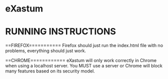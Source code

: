 eXastum
=======

RUNNING INSTRUCTIONS
====================

==FIREFOX===========
 Firefox should just run the index.html file with no problems, everything should
 just work.

==CHROME============
 eXastum will only work correctly in Chrome when using a localhost server. You
 MUST use a server or Chrome will block many features based on its security
 model.
